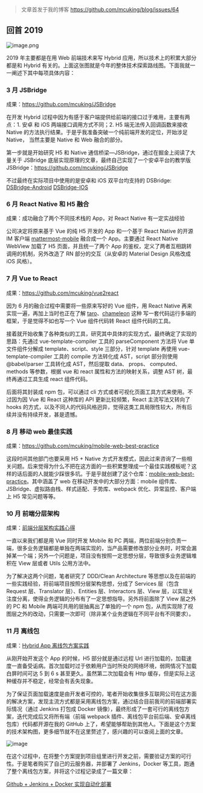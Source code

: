> 文章首发于我的博客 https://github.com/mcuking/blog/issues/64

## 回首 2019

![image.png](https://i.loli.net/2020/09/13/dYzLnw6xIkCUj8F.png)

2019 年主要都是在用 Web 前端技术来写 Hybrid 应用，所以技术上的积累大部分都是和 Hybrid 有关的。上面这张图就是今年的整体技术探索路线图。下面我就一一阐述下其中每项具体内容：

### 3 月 JSBridge

成果：https://github.com/mcuking/JSBridge

在开发 Hybrid 过程中因为有感于客户端提供给前端的接口过于难用，主要有两点：1. 安卓 和 iOS 两端接口调用方式不同；2. H5 端无法传入回调函数来接收 Native 的方法执行结果。于是乎我准备突破一个纯前端开发的定位，开始涉足 Native， 当然主要是 Native 和 Web 融合的部分。

第一步就是开始研究 H5 和 Native 通信桥梁—JSBridge，通过在掘金上阅读了大量关于 JSBridge 底层实现原理的文章，最终自己实现了一个安卓平台的教学版 JSBridge：https://github.com/mcuking/JSBridge

不过最终在实际项目中使用的是安卓和 iOS 双平台均支持的 DSBridge:
[DSBridge-Android](https://github.com/wendux/DSBridge-Android)
[DSBridge-IOS](https://github.com/wendux/DSBridge-IOS)

### 6 月 React Native 和 H5 融合

成果：成功融合了两个不同技术栈的 App，对 React Native 有一定实战经验

公司决定将原来基于 Vue 的纯 H5 开发的 App 和一个基于 React Native 的开源 IM 客户端 [mattermost-mobile](https://github.com/mattermost/mattermost-mobile) 融合成一个 App。主要通过 React Native WebView 加载了 H5 页面，并且统一了两个 App 的鉴权，定义了两者互相跳转调用的机制，另外改造了 RN 部分的交互（从安卓的 Material Design 风格改成 iOS 风格）。

### 7 月 Vue to React

成果：https://github.com/mcuking/vue2react

因为 6 月的融合过程中需要将一些原来写好的 Vue 组件，用 React Native 再来实现一遍，再加上当时也正在了解 [taro](https://github.com/NervJS/taro)、[chameleon](https://github.com/didi/chameleon) 这种 写一套代码运行多端的框架，于是觉得不如也写一个 Vue 组件代码转 React 组件代码的工具。

接着就开始收集了各种类似的工具，研究其中具体的实现方式，最终确定了实现的思路：先通过 vue-template-compiler 工具的 parseComponent 方法将 Vue 单文件组件分解成 template、script、style 三部分，针对 template 再使用 vue-template-compiler 工具的 compile 方法转化成 AST，script 部分则使用 @babel/parser 工具转化成 AST，然后提取 data、 props、 computed、 methods 等参数，根据 vue 和 react 属性和方法的映射关系，调整 AST 树，最终再通过工具生成 react 组件代码。

后面将其封装成 npm 包，可以通过 cli 方式或者可视化页面工具方式来使用。不过因为因 Vue 和 React 这种库的 API 更新比较频繁，React 主流写法又转向了 hooks 的方式，以及不同人的代码风格迥异，觉得这类工具局限性较大，所有后续并没有持续开发，甚是遗憾。

### 8 月 移动 web 最佳实践

成果：https://github.com/mcuking/mobile-web-best-practice

这段时间其他部门也要采用 H5 + Native 方式开发模式，因此过来咨询了一些相关问题。后来觉得为什么不把在这方面的一些积累整理成一个最佳实践模板呢？这样的话后面的人就能少踩很多坑。于是乎就创建了这个仓库：[mobile-web-best-practice](https://github.com/mcuking/mobile-web-best-practice)。其中涵盖了 web 在移动开发中的大部分方面：mobile 组件库、JSBridge、虚拟路由栈、样式适配、手势库、webpack 优化、异常监控、客户端上 H5 常见问题等等。

### 10 月 前端分层架构

成果：[前端分层架构实践心得](https://juejin.im/post/5d9bfbd451882560984db815)

一直以来我们都是用 Vue 同时开发 Mobile 和 PC 两端，两位前端分别负责一端，很多业务逻辑都是单独在两端实现的，当产品需要修改部分业务时，时常会漏掉某一个端；另外一个问题是，项目没有按照一定思想分层，导致很多业务逻辑堆积在 View 层或者 Utils 公用方法中。

为了解决这两个问题，笔者研究了 DDD/Clean Architecture 等思想以及在前端的一些实践经验，将前端项目按照分层架构思想，分成了 Services 层（包含 Request 层、Translator 层）、Entities 层、Interactors 层、View 层，以实现关注度分离，使得业务逻辑的分布有了一定思想指导。另外将前面除了 View 层之外的 PC 和 Mobile 两端可共用的层抽离出了单独的一个 npm 包，从而实现除了视图层之外的改动，只需要一次即可（除非某个业务逻辑在不同平台有不同要求）。

### 11 月 离线包

成果：[Hybrid App 离线包方案实践](https://github.com/mcuking/blog/issues/63)

从刚开始开发这个 App 的时候，H5 部分就是通过远程 Url 进行加载的，加载速度一直备受诟病。首次加载时过于依赖用户当时所处的网络环境，弱网情况下加载白屏时间可达 5 到 6 s 甚至更久。虽然第二次加载会有 Http 缓存，但是实际上这种缓存并不稳定，经常会有丢失现象。

为了保证页面加载速度是由开发者可控的，笔者开始收集很多互联网公司在这方面的解决方案，发现主流方式都是采用离线包方案，通过结合目前我司的前端部署实际情况（通过 Jenkins 打包成 Docker 镜像），最终形成了一套可行的离线包方案，迭代完成后又将所有端（前端 webpack 插件、离线包平台前后端、安卓离线包库）代码都开源在我的 GitHub 上了，希望能够帮助到其他人。下面是这个方案的技术架构图，更多细节就不在这里赘述了，感兴趣的可以查阅上面的文章。

![image](https://user-gold-cdn.xitu.io/2019/12/29/16f51a7def4c4c54?w=1040&h=780&f=png&s=145775)

在这个过程中，在将整个方案提到项目组里进行开发之前，需要验证方案的可行性。于是笔者购买了自己的云服务器，并部署了 Jenkins，Docker 等工具，跑通了整个离线包方案，并将这个过程记录成了一篇文章：

[Github + Jenkins + Docker 实现自动化部署](https://github.com/mcuking/blog/issues/61)
